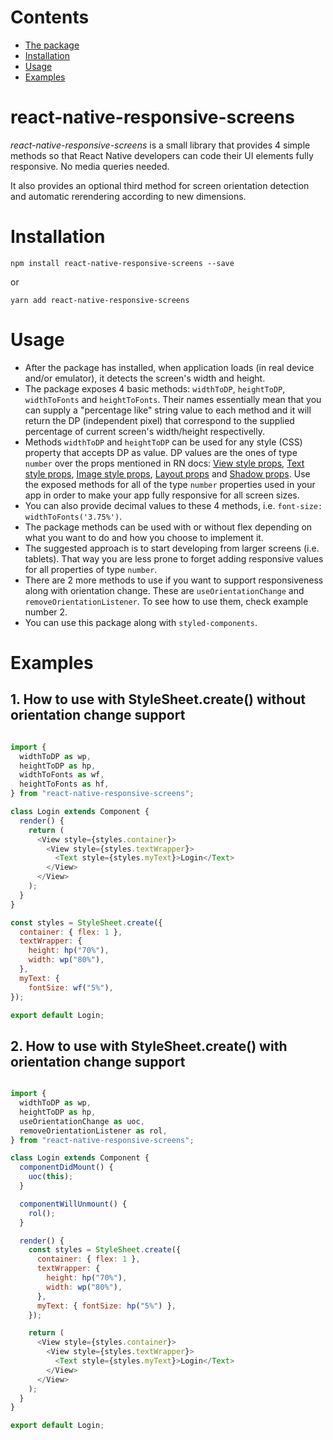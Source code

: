 # Contents

- [The package](#react-native-responsive-screens)
- [Installation](#installation)
- [Usage](#usage)
- [Examples](#examples)

# react-native-responsive-screens

<i>react-native-responsive-screens</i> is a small library that provides 4 simple methods so that React Native developers can code their UI elements fully responsive. No media queries needed.

It also provides an optional third method for screen orientation detection and automatic rerendering according to new dimensions.

# Installation

`npm install react-native-responsive-screens --save`

or

`yarn add react-native-responsive-screens`

# Usage

- After the package has installed, when application loads (in real device and/or emulator), it detects the screen's width and height.
- The package exposes 4 basic methods: `widthToDP`, `heightToDP`, `widthToFonts` and `heightToFonts`. Their names essentially mean that you can supply a "percentage like" string value to each method and it will return the DP (independent pixel) that correspond to the supplied percentage of current screen's width/height respectivelly.
- Methods `widthToDP` and `heightToDP` can be used for any style (CSS) property that accepts DP as value. DP values are the ones of type `number` over the props mentioned in RN docs: [View style props](https://facebook.github.io/react-native/docs/view-style-props.html), [Text style props](https://facebook.github.io/react-native/docs/text-style-props.html), [Image style props](https://facebook.github.io/react-native/docs/image-style-props.html), [Layout props](https://facebook.github.io/react-native/docs/layout-props.html) and [Shadow props](https://facebook.github.io/react-native/docs/shadow-props.html). Use the exposed methods for all of the type `number` properties used in your app in order to make your app fully responsive for all screen sizes.
- You can also provide decimal values to these 4 methods, i.e. `font-size: widthToFonts('3.75%')`.
- The package methods can be used with or without flex depending on what you want to do and how you choose to implement it.
- The suggested approach is to start developing from larger screens (i.e. tablets). That way you are less prone to forget adding responsive values for all properties of type `number`.
- There are 2 more methods to use if you want to support responsiveness along with orientation change. These are `useOrientationChange` and `removeOrientationListener`. To see how to use them, check example number 2.
- You can use this package along with `styled-components`.

# Examples

## 1. How to use with StyleSheet.create() without orientation change support

```javascript

import {
  widthToDP as wp,
  heightToDP as hp,
  widthToFonts as wf,
  heightToFonts as hf,
} from "react-native-responsive-screens";

class Login extends Component {
  render() {
    return (
      <View style={styles.container}>
        <View style={styles.textWrapper}>
          <Text style={styles.myText}>Login</Text>
        </View>
      </View>
    );
  }
}

const styles = StyleSheet.create({
  container: { flex: 1 },
  textWrapper: {
    height: hp("70%"),
    width: wp("80%"),
  },
  myText: {
    fontSize: wf("5%"),
});

export default Login;

```

## 2. How to use with StyleSheet.create() with orientation change support


````javascript

import {
  widthToDP as wp,
  heightToDP as hp,
  useOrientationChange as uoc,
  removeOrientationListener as rol,
} from "react-native-responsive-screens";

class Login extends Component {
  componentDidMount() {
    uoc(this);
  }

  componentWillUnmount() {
    rol();
  }

  render() {
    const styles = StyleSheet.create({
      container: { flex: 1 },
      textWrapper: {
        height: hp("70%"),
        width: wp("80%"),
      },
      myText: { fontSize: hp("5%") },
    });

    return (
      <View style={styles.container}>
        <View style={styles.textWrapper}>
          <Text style={styles.myText}>Login</Text>
        </View>
      </View>
    );
  }
}

export default Login;

````
